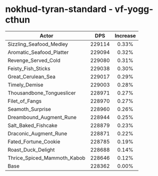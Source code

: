 # nokhud-tyran-standard - vf-yogg-cthun
| Actor | DPS | Increase |
|---|:---:|:---:|
|Sizzling_Seafood_Medley|229114|0.33%|
|Aromatic_Seafood_Platter|229094|0.32%|
|Revenge_Served_Cold|229080|0.31%|
|Feisty_Fish_Sticks|229038|0.30%|
|Great_Cerulean_Sea|229017|0.29%|
|Timely_Demise|229003|0.28%|
|Thousandbone_Tongueslicer|228971|0.27%|
|Filet_of_Fangs|228970|0.27%|
|Seamoth_Surprise|228960|0.26%|
|Dreambound_Augment_Rune|228944|0.25%|
|Salt_Baked_Fishcake|228879|0.23%|
|Draconic_Augment_Rune|228871|0.22%|
|Fated_Fortune_Cookie|228785|0.19%|
|Roast_Duck_Delight|228688|0.14%|
|Thrice_Spiced_Mammoth_Kabob|228646|0.12%|
|Base|228362|0.00%|
